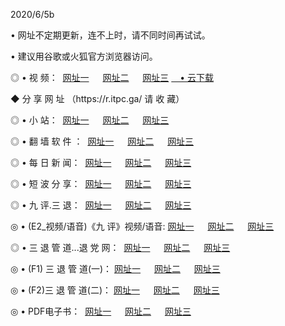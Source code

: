 <p>2020/6/5b
<p>• 网址不定期更新，连不上时，请不同时间再试试。
<p>• 建议用谷歌或火狐官方浏览器访问。
<p>◎ • 视 频： 
<a href="http://hzm.lexmarktr.com/" target="_blank">网址一</a> 　 
<a href="http://hsj.lexmarktr.com/" target="_blank">网址二</a> 　 
<a href="http://hxi.lexmarktr.com/b.html" target="_blank">网址三</a>
<a href="https://yadi.sk/d/d0sUeAOpal3njw" target="_wblank">　• 云下载 </a></p>
<p>◆ 分 享 网 址 （https://r.itpc.ga/ 请 收 藏） </p>

<p>◎ • 小 站：  
<a href="http://hzm.lexmarktr.com/f.html" target="_blank">网址一</a> 　 
<a href="http://hsj.lexmarktr.com/h.html" target="_blank">网址二</a> 　 
<a href="http://hxi.lexmarktr.com/k/" target="_blank">网址三</a></p>
<p>◎ • 翻 墙 软 件 ：  
<a href="http://hzm.lexmarktr.com/ff/" target="_blank">网址一</a> 　 
<a href="http://hsj.lexmarktr.com/s/read/a1_nd.html" target="_blank">网址二</a> 　 
<a href="http://hxi.lexmarktr.com/ff/index.html" target="_blank">网址三</a></p>
<p>◎ • 每 日 新 闻：  
<a href="http://hzm.lexmarktr.com/day/" target="_blank">网址一</a> 　 
<a href="http://hsj.lexmarktr.com/day/" target="_blank">网址二</a> 　 
<a href="http://hxi.lexmarktr.com/day/index.html" target="_blank">网址三</a></p>
<p>◎ • 短 波 分 享：  
<a href="http://hzm.lexmarktr.com/h/" target="_blank">网址一</a> 　 
<a href="http://hsj.lexmarktr.com/h/" target="_blank">网址二</a> 　 
<a href="http://hxi.lexmarktr.com/h/index.html" target="_blank">网址三</a></p>
<p>◎ • 九 评.三 退：  
<a href="http://hzm.lexmarktr.com/t/" target="_blank">网址一</a> 　 
<a href="http://hsj.lexmarktr.com/v2/index.html" target="_blank">网址二</a> 　 
<a href="http://hxi.lexmarktr.com/tt/index.html" target="_blank">网址三</a> 　</p>
<p>◎ • (E2_视频/语音)《九 评》视频/语音: 
<a href="http://hzm.lexmarktr.com/7738.html" target="_blank">网址一</a> 　 
<a href="http://hsj.lexmarktr.com/7614.html" target="_blank">网址二</a> 　 
<a href="http://hxi.lexmarktr.com/7633.html" target="_blank">网址三</a></p>
<p>◎ • 三 退 管 道...退 党 网：  
<a href="http://hzm.lexmarktr.com/go/td1.html" target="_blank">网址一</a> 　 
<a href="http://hsj.lexmarktr.com/go/td2.html" target="_blank">网址二</a> 　 
<a href="http://hxi.lexmarktr.com/go/td3.html" target="_blank">网址三</a></p>
<p>◎ • (F1) 三 退 管 道(一)： 
<a href="http://hzm.lexmarktr.com/dd/" target="_blank">网址一</a> 　 
<a href="http://hsj.lexmarktr.com/s/read/a1_tdx.html" target="_blank">网址二</a> 　 
<a href="http://hxi.lexmarktr.com/dd/" target="_blank">网址三</a></p>
<p>◎ • (F2)三 退 管 道(二)： 
<a href="http://hxi.lexmarktr.com/d/" target="_blank">网址一</a> 　 
<a href="http://hzm.lexmarktr.com/d/index.html" target="_blank">网址二</a> 　 
<a href="http://hsj.lexmarktr.com/d/" target="_blank">网址三</a></p>
<p>◎ • PDF电子书：  
<a href="http://hzm.lexmarktr.com/p/" target="_blank">网址一</a> 　 
<a href="http://hsj.lexmarktr.com/p/index.html" target="_blank">网址二</a> 　 
<a href="http://hxi.lexmarktr.com/p/" target="_blank">网址三</a></p>
